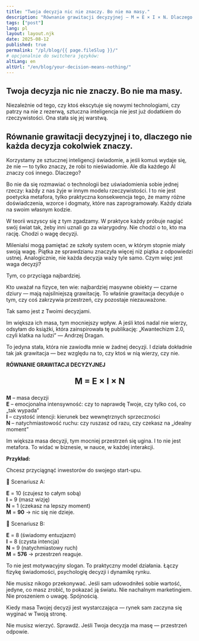 ```yaml
---
title: "Twoja decyzja nic nie znaczy. Bo nie ma masy."
description: "Równanie grawitacji decyzyjnej — M = E × I × N. Dlaczego nie każda decyzja ma wagę i jak ją zwiększyć."
tags: ["post"]
lang: pl
layout: layout.njk
date: 2025-08-12
published: true
permalink: "/pl/blog/{{ page.fileSlug }}/"
# opcjonalnie do switchera języków:
altLang: en
altUrl: "/en/blog/your-decision-means-nothing/"
---
```


<div class="blog-container">

## Twoja decyzja nic nie znaczy. Bo nie ma masy.
Niezależnie od tego, czy ktoś ekscytuje się nowymi technologiami, czy patrzy na nie z rezerwą, sztuczna inteligencja nie jest już dodatkiem do rzeczywistości. Ona stała się jej warstwą.

## Równanie grawitacji decyzyjnej i to, dlaczego nie każda decyzja cokolwiek znaczy.

Korzystamy ze sztucznej inteligencji świadomie, a jeśli komuś wydaje się, że nie — to tylko znaczy, że robi to nieświadomie. Ale dla każdego AI znaczy coś innego. Dlaczego?

Bo nie da się rozmawiać o technologii bez uświadomienia sobie jednej rzeczy: każdy z nas żyje w innym modelu rzeczywistości. I to nie jest poetycka metafora, tylko praktyczna konsekwencja tego, że mamy różne doświadczenia, wzorce i dogmaty, które nas zaprogramowały. Każdy działa na swoim własnym kodzie.

W teorii wszyscy się z tym zgadzamy. W praktyce każdy próbuje nagiąć swój świat tak, żeby inni uznali go za wiarygodny. Nie chodzi o to, kto ma rację. Chodzi o wagę decyzji.

Milenialsi mogą pamiętać ze szkoły system ocen, w którym stopnie miały swoją wagę. Piątka ze sprawdzianu znaczyła więcej niż piątka z odpowiedzi ustnej. Analogicznie, nie każda decyzja waży tyle samo.
Czym więc jest waga decyzji?

Tym, co przyciąga najbardziej.

Kto uważał na fizyce, ten wie: najbardziej masywne obiekty — czarne dziury — mają najsilniejszą grawitację. To właśnie grawitacja decyduje o tym, czy coś zakrzywia przestrzeń, czy pozostaje niezauważone.

Tak samo jest z Twoimi decyzjami.

Im większa ich masa, tym mocniejszy wpływ.
A jeśli ktoś nadal nie wierzy, odsyłam do książki, która zainspirowała tę publikację:
„Kwantechizm 2.0, czyli klatka na ludzi” — Andrzej Dragan.

To jedyna stała, która nie zawiodła mnie w żadnej decyzji. I działa dokładnie tak jak grawitacja — bez względu na to, czy ktoś w nią wierzy, czy nie.

**RÓWNANIE GRAWITACJI DECYZYJNEJ**

<p style="text-align: center; font-size: 1.6em; font-weight: bold; margin: 1em 0;">
  M = E × I × N
</p>

**M** – masa decyzji  
**E** – emocjonalna intensywność: czy to naprawdę Twoje, czy tylko coś, co „tak wypada”  
**I** – czystość intencji: kierunek bez wewnętrznych sprzeczności  
**N** – natychmiastowość ruchu: czy ruszasz od razu, czy czekasz na „idealny moment”

Im większa masa decyzji, tym mocniej przestrzeń się ugina.
I to nie jest metafora. To widać w biznesie, w nauce, w każdej interakcji.

**Przykład:**

Chcesz przyciągnąć inwestorów do swojego start-upu.

🔹 Scenariusz A:

**E** = 10 (czujesz to całym sobą)  
**I** = 9 (masz wizję)  
**N** = 1 (czekasz na lepszy moment)  
**M** = **90** → nic się nie dzieje.

🔹 Scenariusz B:

**E** = 8 (świadomy entuzjazm)  
**I** = 8 (czysta intencja)  
**N** = 9 (natychmiastowy ruch)  
**M** = **576** → przestrzeń reaguje.

To nie jest motywacyjny slogan. To praktyczny model działania.
Łączy fizykę świadomości, psychologię decyzji i dynamikę rynku.

Nie musisz nikogo przekonywać.
Jeśli sam udowodniłeś sobie wartość, jedyne, co masz zrobić, to pokazać ją światu. Nie nachalnym marketingiem. Nie proszeniem o uwagę. Spójnością.

Kiedy masa Twojej decyzji jest wystarczająca — rynek sam zaczyna się wyginać w Twoją stronę.

Nie musisz wierzyć. Sprawdź.
Jeśli Twoja decyzja ma masę — przestrzeń odpowie.

</div>
